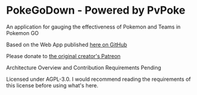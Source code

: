 # PokeGoDown - Powered by PvPoke
An application for gauging the effectiveness of Pokemon and Teams in Pokemon GO

Based on the Web App published [here on GitHub](https://github.com/pvpoke/pvpoke)

Please donate to [the original creator's Patreon](https://www.patreon.com/user?u=16528512)

Architecture Overview and Contribution Requirements Pending

Licensed under AGPL-3.0. I would recommend reading the requirements of this license before using what's here.
